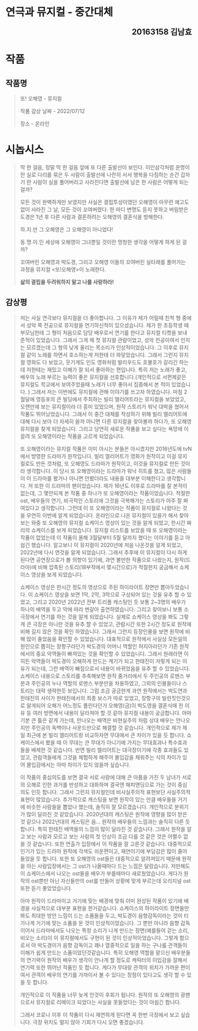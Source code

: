 # 																						연극과 뮤지컬 - 중간대체

<div style="text-align: right"> <div style="font-weight: bold"><div style="font-size: 1.5em">20163158 김남효</div></div> </div>

# 작품

## 작품명

> 또! 오해영  - 뮤지컬
>
> 작품 감상 날짜 - 2022/07/12
>
> 장소 - 온라인



# 시놉시스

>  딱 한 걸음, 정말 딱 한 걸음 앞에 또 다른 출발선이 보인다.
> 이인삼각처럼 운명이란 실로 다리를 묶은 두 사람이 출발선에 나란히 서서 행복을 다짐하는 순간
> 갑자기 한 사람이 실을 풀어버리고 사라진다면 출발선에 남은 한 사람은 어떻게 되는 걸까?
>
> 모든 것이 완벽하게만 보였지만 사실은 결핍투성이였던 오해영이 아무런 예고도 없이 사라진 그 날, 모든 것이 꼬여버렸다.
> 한 마디 변명도 듣지 못하고 버림받은 도경은 1년 후 다른 사람과 결혼하려는 오해영의 결혼식을 방해한다.
>
> 하.지.만
> 그 오해영은 그 오해영이 아니었다!
>
> 동.명.이.인
> 세상에 오해영이 그녀뿐일 것이란 멍청한 생각을 어떻게 하게 된 걸까?
>
> 꼬여버린 오해영과 박도경, 그리고 오해영
> 이들의 꼬여버린 실타래를 풀어가는 과정을 뮤지컬 <또!오해영>이 노래한다.
>
> **삶의 결핍을 두려워하지 말고 나를 사랑하라!**



## 감상평

>  저는 사실 연극보다 뮤지컬을 더 좋아합니다. 그 이유가 제가 어릴때 친척 형 중에서 성악 쪽 전공으로 뮤지컬을 연기하신적이 있으셨습니다. 제가 한 초등학생 때 부모님한테 그 형이 처음으로 담당 배우로서 연기를 한다고 뮤지컬 티켓을 보내준적이 있었습니다. 그래서 그게 제 첫 뮤지컬 관람이었고, 성악 전공이여서 인지는 모르겠는데 그 형의 낮게 울리는 목소리가 인상적이었습니다. 그 이후로 뮤지컬 같이 노래를 하면서 호소하는게 저한테 더 와닿았습니다. 그래서 그런지 뮤지컬 영화도 다 보았고, 웃기게도 인도 영화처럼 발리우드도 호불호가 갈리긴 하는데 저한테는 재밌고 이해가 잘 되서 좋아하는 편입니다. 특히 저는 노래가 좋고, 배우의 노래 부르는 능력이 좋은 뮤지컬을 선호합니다.(개인적으로 서편제같은 뮤지컬도 학교에서 보여주었을때 노래가 너무 좋아서 집중해서 본 적이 있었습니다. ) 그래서 저는 이번에도 뮤지컬에 관해 이야기를 쓰고자 하였습니다. 마침 2월달에 영등포의 큰 빌딩에서 주최하는 빌리 엘리어트라는 뮤지컬을 보았었고, 오랜만에 보는 뮤지컬이라 더 흥미 있었으며, 원작 스토리가 워낙 대박을 쳤어서 작품도 뛰어났었습니다. 그래서 이 중간 대체를 작성하기 위해 빌리 엘리어트에 대해 다시 보아 더 자세히 쓸까 아니면 다른 뮤지컬을 찾아볼까 하다가, 또 오해영 뮤지컬을 찾게 되었습니다. 그리고 당연히 새로운 작품을 보고 싶다는 욕망에 이끌려 또 오해영이라는 작품을 고르게 되었습니다.
>
>  또 오해영이라는 뮤지컬 작품은 이미 아시는 분들은 아시겠지만 2016년도에 tvN에서 방영한 드라마가 원작입니다. 빌리 엘리어트가 영화가 원작이고 이걸 뮤지컬로도 만든 것처럼, 또 오해영도 드라마가 원작이고, 이것을 뮤지컬로 만든 것이라 생각합니다. 이 당시 또 오해영이라는 드라마가 워낙 히트를 쳤고, 많은 사람들이 이 드라마를 봤거나 아니면 안봤더라도 내용을 대부분 이해한다고 생각합니다. 저 또한 이 드라마의 팬이었습니다. 제가 16년도 이후로 드라마를 잘 본적이 없는데, 그 몇안되게 본 작품 중 하나가 또 오해영이라는 작품이었습니다. 적절한 ost, 배우들의 연기, 비극적인 스토리에 그것을 극복해가는 스토리가 아주 잘 짜여있다고 생각합니다. 그런데 이 또 오해영이라는 작품이 뮤지컬로 나왔다는 것을 우연히 이번에 알게 되었습니다. 온라인으로 나온 뮤지컬이 있을가 해서 찾아보는 와중 또 오해영의 뮤지컬 쇼케이스 영상이 있는 것을 알게 되었고, 한시간 짜리의 쇼케이스를 보게 되었습니다. 뮤지컬 리스트를 보았을 때 또 오해영이라는 작품이 없었는데 이 작품이 올해 3월달부터 5월 달까지 했다는 이야기를 듣고 아쉽긴 했습니다. 알고보니 이 뮤지컬이 2020년에 처음 나온것을 알게 되었고, 2022년에 다시 연것을 알게 되었습니다. 그래서 추후에 이 뮤지컬이 다시 하게 된다면 공연장으로가 볼 의향이 있기에, 과연 볼만한 작품으로 나왔는지, 원작(드라마)에 비해 압축된 스토리(18부작에서 몇시간으로)가 적절한지 궁금해서 쇼케이스 영상을 보게 되었습니다.
>
>  쇼케이스 영상은 한시간 정도의 영상으로 주된 하이라이트 장면만 뽑아두었습니다. 이 쇼케이스 영상을 보면 1막, 2막, 3막으로 구성되어 있는 것을 유추 할 수 있었고, 그리고 2020년 2022년 전부 트리플 캐스팅인 듯 보통 2~3명의 배우가 하나의 배역을 두고 막에 따라 번갈아 출연하였습니다. 그리고  찾아보니 보통 소극장에서 연기를 하는 것을 알게 되었습니다. 실제로 쇼케이스 영상을 봐도 그렇게 큰 극장은 아니란 것을 유추 할 수 있었고, 관람시간 또한 2시간 정도로 원작에 비해 길지 않은 것을 확인 하였습니다. 그래서 그런지 등장인물을 보면 원작에 비해 많이 줄었음을 확인할 수 있었습니다. 대표적으로 원작에서 사실상 모든일의 원인으로 뽑히는 장항구라던가 박도경의 어머니 역할인 허지아라던가 기존 원작에서의 중요 악역들이 빠져있는 것을 확인할 수 있었습니다. 그래서 원래라면 이 히든 악역들이 박도경이 오해하게 만드는 계기가 되고 한태진이 저렇게 되는 이유가 되는데, 그런 배역이 빠짐으로서 내용이 바뀌었음을 유추 할 수 있었습니다. 쇼케이스 내용으로 스토리를 추축해보면 원작 줄거리에서 두 주인공의 로맨스 부분과 주인공의 누나 역할의 로맨스 부분만을 차용하였고, 그외의 인물들이나 스토리는 대략 생략한듯 보입니다. 그럼 조금 궁금한게 과연 원작에서는 박도연과 한태진의 사이가 한태진에서의 최종 보스가 따로 있었고, 장항구의 빌런짓인것으로 알게되어 오해가 어느정도 풀린다던가 오해영(금)이 박도영을 결혼식때 찬 이유 등 여러 방면에서 내용이 달라져야 할 것 같아 뮤지컬 내용이 궁금합니다. 아마 기본 큰 틀은 같게 가는데, 안나오는 배역은 비현실주의 처럼 상대 배우는 안나오지만 주인공의 독백이나 사운드만으로 해결할 것 같습니다. 개인적으로 제가 제일 최근에 본 빌리 엘리어트랑 비교하자면 무대에서 큰 차이가 있을 듯 합니다. 쇼케이스에서 봤을 때 이 무대는 큰 무대가 아니기에 가지는 무대효과나 특수효과들을 배제한 것 같습니다. 반면 빌리 엘리어트는 대극장이기에 각종 효과들도 있었고, 관람객들에게 그것을 체험하게 해주어 몰입감을 채워주는 식의 차이가 있어 몰입감에서는 아마 차이가 있지 않을까 싶습니다. 
>
>  이 작품의 중심의도를 보면 결국 서로 사랑에 대해 큰 아픔을 가진 두 남녀가 서로의 오해로 인한 과거를 반성하고 대화하며 결국엔 해피엔딩으로 가는 것이 중심의도 인듯 합니다. 그래서 그런지 뮤지컬인데 비사실주의적 표현보단 사실주의적 표현이 많았습니다. 추가적으로 캐스팅을 보면 원작이 있는 만큼 배우들을 거기에 비슷한 사람들을 뽑았나 했는데, 솔직히 잘 모르겠습니다. 개인적으로 분위기가 많이 달라진 것 같았습니다. 2020년대의 캐스팅은 원작에 영향을 많이 받은 것 같으나 2022년대의 캐스팅은 음... 원작의 배우들의 느낌과는 솔직히 다른 듯 합니다. 특히 한태진 배역들의 느낌이 많이 달라진 것 같습니다. 그래서 원작을 알고 보는 사람과 모르고 보는 사람의 첫 인상이 조금 다를 것 같은 것은 어쩔수 없을 것 같습니다.  또한 연출가 입장에서 이 작품을 잘 고른것 같습니다. 대중적으로 인기가 있는 드라마 원작에 각색도 쉬운편이고, 재연이기에 부담감은 많이 줄어들었을 듯 합니다. 또한 또 오해영의 ost들은 대중적으로 알려져있기 때문에 원작을 아는 사람입장에서는 그 ost가 나올때마다 드는 느낌은 달랐습니다. 저만해도 이 쇼케이스에서 나오는 ost들을 배우가 부를때마다 새로웠었습니다. 게다가 원작의 ost뿐만 아닌 자신들만의 ost를 만들어 상황에 맞게 부르는데 오리지널 ost 또한 듣기 좋았었습니다. 
>
>  아마 원작이 드라마이고 거기에 맞는 배경에 맞춰 이미 완성된 작품이 있기에 배경을 사실적으로 대부분 표현을 한거같습니다. 쇼케이스의 하이라이트 장면들만 봐도 최대한 방안 느낌이 드는 소품들을 두고, 박도경이 음향감독이라는 것이 티가나게 거기에 맞는 소품을 둔 것이 인상적이었습니다. 그 뿐만 아니라 음향 감독이어서 드라마에서도 나오는 특정 소리가 나게 만드는 장면(예를들어 걷는 소리, 비오는 소리)이 이 뮤지컬에서도 구현이 된 것이 인상적이었습니다. 그렇게 함으로서 아 박도경이가 음향 감독이고 꽤나 열중적으로 일을 하는 구나를 관객들이 이해가 쉽게 만드는 소품이었던것같습니다. 특히 오해영 역할을 맡으신 배우분들의 연기력이 원작의 배우가 생각이 안나게 할 정도로 캐릭터의 이입감을 잘해서 연기력 또한 뛰어난 작품인 듯 합니다. 게다가 무대랑 관객의 위치가 가까운 편이여서 관객이 배우의 연기를 가까이서 볼 수 있다는 장점이 있다고도 생각 할 수 있을 듯 합니다.
>
> 개인적으로 이 작품을 너무 늦게 안것이 후회가 됩니다. 원작의 또 오해영의 광팬으로서 뮤지컬로 리메이크 되었다는 사실을 못들었다는 것이 아쉽긴 합니다. 
>
> 그래서 코로나 이후 이 작품이 다시 재연하게 된다면 꼭 한번 극장에서 보고 싶습니다. 극장 위치도 멀지 않아 기회가 다시 오면 좋겠습니다.

